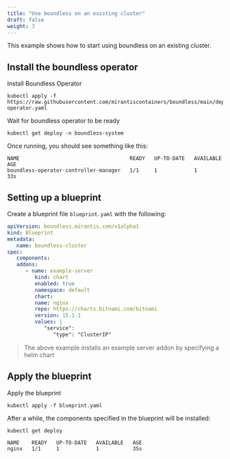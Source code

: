 ```yaml
---
title: "Use boundless on an existing cluster"
draft: false
weight: 3
---
```


This example shows how to start using boundless on an existing cluster.

## Install the boundless operator

Install Boundless Operator
```shell
kubectl apply -f https://raw.githubusercontent.com/mirantiscontainers/boundless/main/deploy/static/boundless-operator.yaml
```

Wait for boundless operator to be ready
```shell
kubectl get deploy -n boundless-system
```

Once running, you should see something like this:
```shell
NAME                                    READY   UP-TO-DATE   AVAILABLE   AGE
boundless-operator-controller-manager   1/1     1            1           33s
```

## Setting up a blueprint

Create a blueprint file `blueprint.yaml` with the following:
```yaml
apiVersion: boundless.mirantis.com/v1alpha1
kind: Blueprint
metadata:
   name: boundless-cluster
spec:
   components:
   addons:
      - name: example-server
         kind: chart
         enabled: true
         namespace: default
         chart:
         name: nginx
         repo: https://charts.bitnami.com/bitnami
         version: 15.1.1
         values: |
            "service":
               "type": "ClusterIP"
```
> The above example installs an example server addon by specifying a helm chart

## Apply the blueprint

Apply the blueprint
```shell
kubectl apply -f blueprint.yaml
```

After a while, the components specified in the blueprint will be installed:
```shell
kubectl get deploy
```
```
NAME    READY   UP-TO-DATE   AVAILABLE   AGE
nginx   1/1     1            1           35s
```
